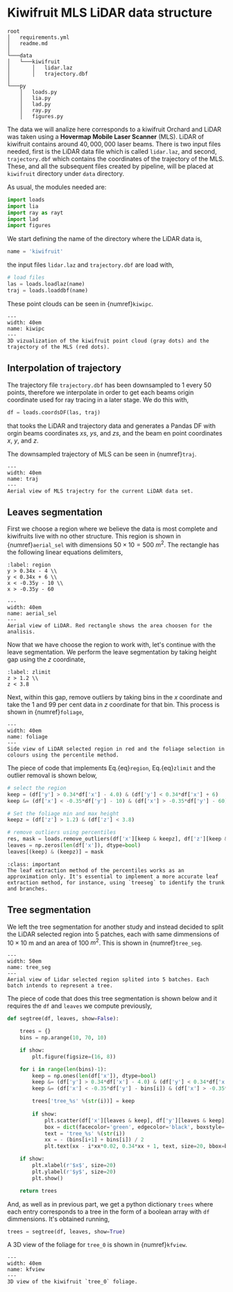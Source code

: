 # Kiwifruit MLS LiDAR data structure

```
root
│   requirements.yml
│   readme.md  
│
└───data
│   └───kiwifruit
│       │   lidar.laz
│       │   trajectory.dbf
│   
└───py
    │   loads.py
    │   lia.py
    │   lad.py
    │   ray.py
    │   figures.py

```

The data we will analize here corresponds to a kiwifruit Orchard and LiDAR was taken using a **Hovermap Mobile Laser Scanner** (MLS). LiDAR of kiwifruit contains around $40,000,000$ laser beams. There is two input files needed, first is the LiDAR data file which is called `lidar.laz`, and second, `trajectory.dbf` which contains the coordinates of the trajectory of the MLS. These, and all the subsequent files created by pipeline, will be placed at `kiwifruit` directory under `data` directory.

As usual, the modules needed are:

```python
import loads
import lia
import ray as rayt
import lad
import figures
```

We start defining the name of the directory where the LiDAR data is,

```python
name = 'kiwifruit'
```

the input files `lidar.laz` and `trajectory.dbf` are load with,

```python
# load files
las = loads.loadlaz(name)
traj = loads.loaddbf(name)
```

These point clouds can be seen in {numref}`kiwipc`.

```{figure} ../gifs/kiwifruit_pc.gif
---
width: 40em
name: kiwipc
---
3D vizualization of the kiwifruit point cloud (gray dots) and the trajectory of the MLS (red dots).
```

## Interpolation of trajectory

The trajectory file `trajectory.dbf` has been downsampled to $1$ every $50$ points, therefore we interpolate in order to get each beams origin coordinate used for ray tracing in a later stage. We do this with,

```python
df = loads.coordsDF(las, traj)
```

that tooks the LiDAR and trajectory data and generates a Pandas DF with orgin beams coordinates $xs$, $ys$, and $zs$, and the beam en point coordinates $x$, $y$, and $z$.

The downsampled trajectory of MLS can be seen in {numref}`traj`.

```{figure} ../figs/K04A_01_traj.png
---
width: 40em
name: traj
---
Aerial view of MLS trajectry for the current LiDAR data set.
```

## Leaves segmentation

First we choose a region where we believe the data is most complete and kiwifruits live with no other structure. This region is shown in {numref}`aerial_sel` with dimensions $50 \times 10 = 500$ $m^2$. The rectangle has the following linear equations delimiters,

```{math}
:label: region
y > 0.34x - 4 \\
y < 0.34x + 6 \\
x < -0.35y - 10 \\
x > -0.35y - 60
```

```{figure} ../figs/aerial_selected_zoom.png
---
width: 40em
name: aerial_sel
---
Aerial view of LiDAR. Red rectangle shows the area choosen for the analisis.
```

Now that we have choose the region to work with, let's continue with the leave segmentation. We perform the leave segmentation by taking height gap using the $z$ coordinate,

```{math}
:label: zlimit
z > 1.2 \\
z < 3.8
```
Next, within this gap, remove outliers by taking bins in the $x$ coordinate and take the $1$ and $99$ per cent data in $z$ coordinate for that bin. This process is shown in {numref}`foliage`,


```{figure} ../gifs/side_selected_foliage.gif
---
width: 40em
name: foliage
---
Side view of LiDAR selected region in red and the foliage selection in colours using the percentile method.
```

The piece of code that implements Eq.{eq}`region`, Eq.{eq}`zlimit` and the outlier removal is shown below,

```python
# select the region
keep = (df['y'] > 0.34*df['x'] - 4.0) & (df['y'] < 0.34*df['x'] + 6)
keep &= (df['x'] < -0.35*df['y'] - 10) & (df['x'] > -0.35*df['y'] - 60)

# Set the foliage min and max height
keepz = (df['z'] > 1.2) & (df['z'] < 3.8)

# remove outliers using percentiles
res, mask = loads.remove_outliers(df['x'][keep & keepz], df['z'][keep & keepz])
leaves = np.zeros(len(df['x']), dtype=bool)
leaves[(keep) & (keepz)] = mask
```

```{admonition} To-Do
:class: important
The leaf extraction method of the percentiles works as an approximation only. It's essential to implement a more accurate leaf extraction method, for instance, using `treeseg` to identify the trunk and branches.
```

## Tree segmentation

We left the tree segmentation for another study and instead decided to split the LiDAR selected region into 5 patches, each with same dimmensions of $10 \times 10$ m and an area of $100$ $m^2$. This is shown in {numref}`tree_seg`.

```{figure} ../figs/aerial_segmentation.png
---
width: 50em
name: tree_seg
---
Aerial view of Lidar selected region splited into 5 batches. Each batch intends to represent a tree.
```

The piece of code that does this tree segmentation is shown below and it requires the `df` and `leaves` we compute previously,

```python
def segtree(df, leaves, show=False):

    trees = {}
    bins = np.arange(10, 70, 10)

    if show:
        plt.figure(figsize=(16, 8))

    for i in range(len(bins)-1):
        keep = np.ones(len(df['x']), dtype=bool)
        keep &= (df['y'] > 0.34*df['x'] - 4.0) & (df['y'] < 0.34*df['x'] + 6)
        keep &= (df['x'] < -0.35*df['y'] - bins[i]) & (df['x'] > -0.35*df['y'] - bins[i+1])

        trees['tree_%s' %(str(i))] = keep
            
        if show:
            plt.scatter(df['x'][leaves & keep], df['y'][leaves & keep], s=0.01, label=i)
            box = dict(facecolor='green', edgecolor='black', boxstyle='round,pad=0.5', alpha=0.4)
            text = 'tree_%s' %(str(i))
            xx = - (bins[i+1] + bins[i]) / 2
            plt.text(xx - i*xx*0.02, 0.34*xx + 1, text, size=20, bbox=box)

    if show:
        plt.xlabel(r'$x$', size=20)
        plt.ylabel(r'$y$', size=20)
        plt.show()

    return trees
```

And, as well as in previous part, we get a python dictionary `trees` where each entry corresponds to a tree in the form of a boolean array with `df` dimmensions. It's obtained running,

```python
trees = segtree(df, leaves, show=True)
```

A 3D view of the foliage for `tree_0` is shown in {numref}`kfview`.

```{figure} ../gifs/kiwifruit_tree_view.gif
---
width: 40em
name: kfview
---
3D view of the kiwifruit `tree_0` foliage.
```